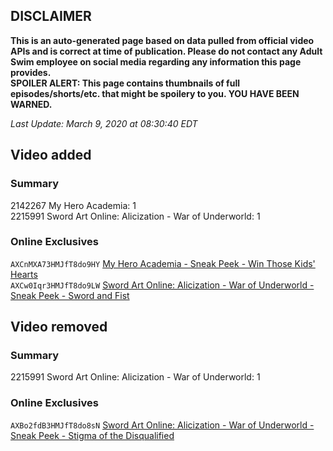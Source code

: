 ## DISCLAIMER
**This is an auto-generated page based on data pulled from official video APIs and is correct at time of publication. Please do not contact any Adult Swim employee on social media regarding any information this page provides.**  
**SPOILER ALERT: This page contains thumbnails of full episodes/shorts/etc. that might be spoilery to you. YOU HAVE BEEN WARNED.**  

_Last Update: March 9, 2020 at 08:30:40 EDT_
## Video added
### Summary
2142267 My Hero Academia: 1  
2215991 Sword Art Online: Alicization - War of Underworld: 1  
### Online Exclusives
`AXCnMXA73HMJfT8do9HY` [My Hero Academia - Sneak Peek - Win Those Kids' Hearts](https://www.adultswim.com/videos/my-hero-academia/sneak-peek-win-those-kids-hearts)  
`AXCw0Iqr3HMJfT8do9LW` [Sword Art Online: Alicization - War of Underworld - Sneak Peek - Sword and Fist](https://www.adultswim.com/videos/sword-art-online-alicization-war-of-underworld/sneak-peek-sword-and-fist)  
## Video removed
### Summary
2215991 Sword Art Online: Alicization - War of Underworld: 1  
### Online Exclusives
`AXBo2fdB3HMJfT8do8sN` [Sword Art Online: Alicization - War of Underworld - Sneak Peek - Stigma of the Disqualified](https://www.adultswim.com/videos/sword-art-online-alicization-war-of-underworld/sneak-peek-stigma-of-the-disqualified)  
